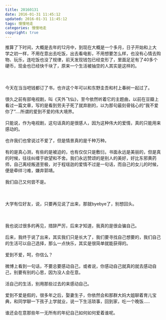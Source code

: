 ```yaml
---
title: 20160131
date: 2016-01-31 11:45:12
updated: 2016-01-31 11:45:12
tags: 慢慢地走
categories: 慢慢地走
copyright: true
---
```



推算了下时间，大概是去年的12月中，到现在大概是一个多月，日子开始和上大学之初一样，不用在意出去吃饭，出去看电影，不用想要怎么样，也没有心情去购物、玩乐，连吃饭也没了规律，前天发现钱包已经变形了，里面足足有了40多个硬币，现金也已经快千块了，原来一个生活被抽空的人其实是这样的。</br></br></br></br>今天在当当吧钱都订了书，也许这个年可以和东野圭吾和村上春树一起过了。</br></br>很久之前有部电视剧，叫《天外飞仙》，至今依然听着它的主题曲，以前在豆瓣上看过一篇文章，写的是看到劳夫子死了就弃剧的，以为那句最刻骨铭心的“我不爱你了”....所谓的爱到不爱的伟大境界。</br></br>只能说，作为电视剧，这句话真的是很感人，因为这种伟大的爱情，真的只能用来感动的。</br></br>也许我们也曾说过不爱了，但是情景真的是千种万种。</br></br>有的是真心测，有些的是被迫的，也有仅仅只是敷衍。书面永远是美丽的，但是真的时候，往往纠缠于欲望和不舍。我们永远赞颂的是别人的美好，好比东邪黄药师，自己离经叛道至极，对于程瑶迦的爱情不过是一句话，而自己的女儿的时候，便是牵绊刁难，嫌弃郭靖。</br></br>我们自己又何尝不是。</br></br></br></br>大学有位好友，说，只要再见说了出来，那就byebye了，别想回头。</br></br></br></br>我也说过很多的再见，措辞严厉，后来才知道，我真的是很会骗自己。</br></br>后来，我终于说了出来，其实我们只是长大了，我们要寻找自己想要的，我们自己的生活可以自己选择，那么一点快乐，其实是很简单就能获得的。</br></br>爱到不爱，呵，你信么？</br></br>微博上看到一句话，不要总要感动自己，或者说，你感动自己就真的就去感动自己，别要有别的心思，因为没人会在意。</br></br>活自己的生活，别用那些过去的来感动自己。</br></br>爱到不爱是假的，很多年之后，娶妻生子，你依然会和那群大妈大姐聊着育儿宝典，和同学聊一下孩子上学就业，说一下生活琐事，回到家，吃一个晚饭.....</br></br>谁还会在意那些年一无所有的年纪自己如何如何爱着谁呢。
